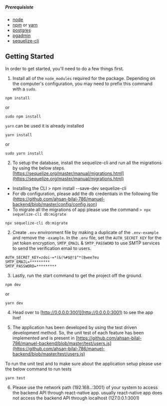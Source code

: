##### Prerequisiste

- [node](https://nodejs.org/en/download/)
- [npm](https://www.npmjs.com/get-npm) or [yarn](https://classic.yarnpkg.com/en/docs/install/)
- [postgres](https://www.postgresql.org/download/)
- [pgadmin](https://www.pgadmin.org/download/)
- [sequelize-cli](https://sequelize.org/master/manual/migrations.html#installing-the-cli)

## Getting Started

In order to get started, you'll need to do a few things first.

1. Install all of the `node_modules` required for the package. Depending on the computer's configuration, you may need to prefix this command with a `sudo`.

```
npm install
```

or

```
sudo npm install
```

`yarn` can be used it is already installed

```
yarn install
```

or

```
sudo yarn install
```

2. To setup the database, install the sequelize-cli and run all the migrations by using the below steps. [https://sequelize.org/master/manual/migrations.html](https://sequelize.org/master/manual/migrations.html)

- Installing the CLI > npm install --save-dev sequelize-cli
- For db configuration, please add the db credentials in the following file (https://github.com/ahsan-bilal-786/manuel-backend/blob/master/config/config.json)
- To migrate all the migrations of app please use the command
  `> npx sequelize-cli db:migrate`

```
npx sequelize-cli db:migrate
```

2. Create `.env` environment file by making a duplicate of the `.env-example` and remove the `-example`. In the `.env` file, set the `AUTH_SECRET_KEY` for the jwt token encryption, `SMTP_EMAIL` & `SMTP_PASSWORD` to use SMTP services to send the verification email to users.

```
AUTH_SECRET_KEY=zdoi-=*(&(%#$@!$^*(8wee7eu
SMTP_EMAIL=*********
SMTP_PASSWORD=*********
```

3. Lastly, run the start command to get the project off the ground.

```
npm dev
```

or

```
yarn dev
```

4. Head over to [http://0.0.0.0:3001](http://0.0.0.0:3001) to see the app live!

5. The application has been developed by using the test driven development method. So, the unit test of each feature has been implemented and is present in
   [https://github.com/ahsan-bilal-786/manuel-backend/blob/master/test/users.js](https://github.com/ahsan-bilal-786/manuel-backend/blob/master/test/users.js)

To run the unit test and to make sure about the application setup please use the below command to run tests

```
yarn test
```

6. Please use the network path (192.168.**_._**:3001) of your system to access the backend API through react-native app. usually react-native app does not access the backend API through localhost (127.0.0.1:3001)
